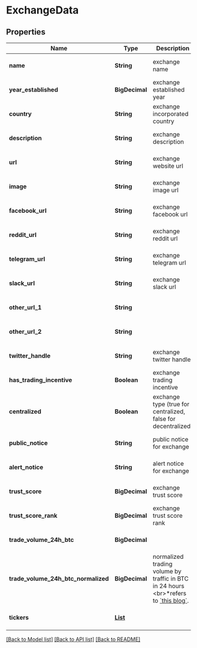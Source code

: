 # ExchangeData
## Properties

| Name | Type | Description | Notes |
|------------ | ------------- | ------------- | -------------|
| **name** | **String** | exchange name | [optional] [default to null] |
| **year\_established** | **BigDecimal** | exchange established year | [optional] [default to null] |
| **country** | **String** | exchange incorporated country | [optional] [default to null] |
| **description** | **String** | exchange description | [optional] [default to null] |
| **url** | **String** | exchange website url | [optional] [default to null] |
| **image** | **String** | exchange image url | [optional] [default to null] |
| **facebook\_url** | **String** | exchange facebook url | [optional] [default to null] |
| **reddit\_url** | **String** | exchange reddit url | [optional] [default to null] |
| **telegram\_url** | **String** | exchange telegram url | [optional] [default to null] |
| **slack\_url** | **String** | exchange slack url | [optional] [default to null] |
| **other\_url\_1** | **String** |  | [optional] [default to null] |
| **other\_url\_2** | **String** |  | [optional] [default to null] |
| **twitter\_handle** | **String** | exchange twitter handle | [optional] [default to null] |
| **has\_trading\_incentive** | **Boolean** | exchange trading incentive | [optional] [default to null] |
| **centralized** | **Boolean** | exchange type (true for centralized, false for decentralized) | [optional] [default to null] |
| **public\_notice** | **String** | public notice for exchange | [optional] [default to null] |
| **alert\_notice** | **String** | alert notice for exchange | [optional] [default to null] |
| **trust\_score** | **BigDecimal** | exchange trust score | [optional] [default to null] |
| **trust\_score\_rank** | **BigDecimal** | exchange trust score rank | [optional] [default to null] |
| **trade\_volume\_24h\_btc** | **BigDecimal** |  | [optional] [default to null] |
| **trade\_volume\_24h\_btc\_normalized** | **BigDecimal** | normalized trading volume by traffic in BTC in 24 hours &lt;br&gt;*refers to [&#x60;this blog&#x60;](https://blog.coingecko.com/trust-score/). | [optional] [default to null] |
| **tickers** | [**List**](CoinsTickers.md) |  | [optional] [default to null] |

[[Back to Model list]](../README.md#documentation-for-models) [[Back to API list]](../README.md#documentation-for-api-endpoints) [[Back to README]](../README.md)


